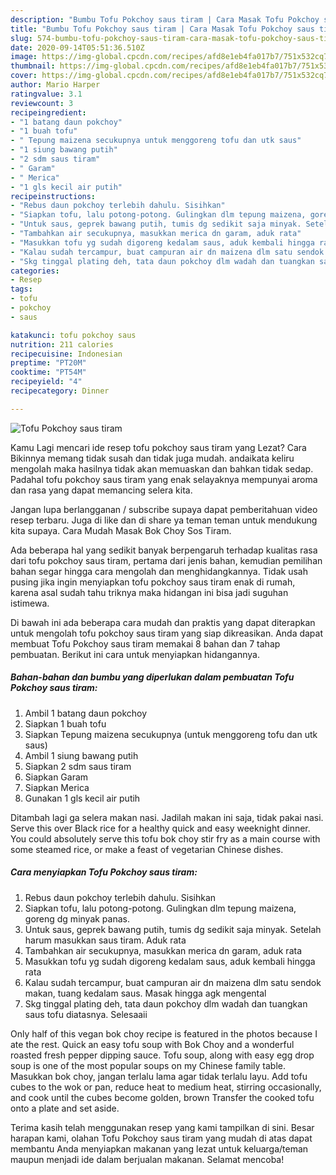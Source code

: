 ```yaml
---
description: "Bumbu Tofu Pokchoy saus tiram | Cara Masak Tofu Pokchoy saus tiram Yang Enak Banget"
title: "Bumbu Tofu Pokchoy saus tiram | Cara Masak Tofu Pokchoy saus tiram Yang Enak Banget"
slug: 574-bumbu-tofu-pokchoy-saus-tiram-cara-masak-tofu-pokchoy-saus-tiram-yang-enak-banget
date: 2020-09-14T05:51:36.510Z
image: https://img-global.cpcdn.com/recipes/afd8e1eb4fa017b7/751x532cq70/tofu-pokchoy-saus-tiram-foto-resep-utama.jpg
thumbnail: https://img-global.cpcdn.com/recipes/afd8e1eb4fa017b7/751x532cq70/tofu-pokchoy-saus-tiram-foto-resep-utama.jpg
cover: https://img-global.cpcdn.com/recipes/afd8e1eb4fa017b7/751x532cq70/tofu-pokchoy-saus-tiram-foto-resep-utama.jpg
author: Mario Harper
ratingvalue: 3.1
reviewcount: 3
recipeingredient:
- "1 batang daun pokchoy"
- "1 buah tofu"
- " Tepung maizena secukupnya untuk menggoreng tofu dan utk saus"
- "1 siung bawang putih"
- "2 sdm saus tiram"
- " Garam"
- " Merica"
- "1 gls kecil air putih"
recipeinstructions:
- "Rebus daun pokchoy terlebih dahulu. Sisihkan"
- "Siapkan tofu, lalu potong-potong. Gulingkan dlm tepung maizena, goreng dg minyak panas."
- "Untuk saus, geprek bawang putih, tumis dg sedikit saja minyak. Setelah harum masukkan saus tiram. Aduk rata"
- "Tambahkan air secukupnya, masukkan merica dn garam, aduk rata"
- "Masukkan tofu yg sudah digoreng kedalam saus, aduk kembali hingga rata"
- "Kalau sudah tercampur, buat campuran air dn maizena dlm satu sendok makan, tuang kedalam saus. Masak hingga agk mengental"
- "Skg tinggal plating deh, tata daun pokchoy dlm wadah dan tuangkan saus tofu diatasnya. Selesaaii"
categories:
- Resep
tags:
- tofu
- pokchoy
- saus

katakunci: tofu pokchoy saus 
nutrition: 211 calories
recipecuisine: Indonesian
preptime: "PT20M"
cooktime: "PT54M"
recipeyield: "4"
recipecategory: Dinner

---
```



![Tofu Pokchoy saus tiram](https://img-global.cpcdn.com/recipes/afd8e1eb4fa017b7/751x532cq70/tofu-pokchoy-saus-tiram-foto-resep-utama.jpg)

Kamu Lagi mencari ide resep tofu pokchoy saus tiram yang Lezat? Cara Bikinnya memang tidak susah dan tidak juga mudah. andaikata keliru mengolah maka hasilnya tidak akan memuaskan dan bahkan tidak sedap. Padahal tofu pokchoy saus tiram yang enak selayaknya mempunyai aroma dan rasa yang dapat memancing selera kita.

Jangan lupa berlangganan / subscribe supaya dapat pemberitahuan video resep terbaru. Juga di like dan di share ya teman teman untuk mendukung kita supaya. Cara Mudah Masak Bok Choy Sos Tiram.

Ada beberapa hal yang sedikit banyak berpengaruh terhadap kualitas rasa dari tofu pokchoy saus tiram, pertama dari jenis bahan, kemudian pemilihan bahan segar hingga cara mengolah dan menghidangkannya. Tidak usah pusing jika ingin menyiapkan tofu pokchoy saus tiram enak di rumah, karena asal sudah tahu triknya maka hidangan ini bisa jadi suguhan istimewa.


Di bawah ini ada beberapa cara mudah dan praktis yang dapat diterapkan untuk mengolah tofu pokchoy saus tiram yang siap dikreasikan. Anda dapat membuat Tofu Pokchoy saus tiram memakai 8 bahan dan 7 tahap pembuatan. Berikut ini cara untuk menyiapkan hidangannya.

<!--inarticleads1-->

##### Bahan-bahan dan bumbu yang diperlukan dalam pembuatan Tofu Pokchoy saus tiram:

1. Ambil 1 batang daun pokchoy
1. Siapkan 1 buah tofu
1. Siapkan  Tepung maizena secukupnya (untuk menggoreng tofu dan utk saus)
1. Ambil 1 siung bawang putih
1. Siapkan 2 sdm saus tiram
1. Siapkan  Garam
1. Siapkan  Merica
1. Gunakan 1 gls kecil air putih


Ditambah lagi ga selera makan nasi. Jadilah makan ini saja, tidak pakai nasi. Serve this over Black rice for a healthy quick and easy weeknight dinner. You could absolutely serve this tofu bok choy stir fry as a main course with some steamed rice, or make a feast of vegetarian Chinese dishes. 

<!--inarticleads2-->

##### Cara menyiapkan Tofu Pokchoy saus tiram:

1. Rebus daun pokchoy terlebih dahulu. Sisihkan
1. Siapkan tofu, lalu potong-potong. Gulingkan dlm tepung maizena, goreng dg minyak panas.
1. Untuk saus, geprek bawang putih, tumis dg sedikit saja minyak. Setelah harum masukkan saus tiram. Aduk rata
1. Tambahkan air secukupnya, masukkan merica dn garam, aduk rata
1. Masukkan tofu yg sudah digoreng kedalam saus, aduk kembali hingga rata
1. Kalau sudah tercampur, buat campuran air dn maizena dlm satu sendok makan, tuang kedalam saus. Masak hingga agk mengental
1. Skg tinggal plating deh, tata daun pokchoy dlm wadah dan tuangkan saus tofu diatasnya. Selesaaii


Only half of this vegan bok choy recipe is featured in the photos because I ate the rest. Quick an easy tofu soup with Bok Choy and a wonderful roasted fresh pepper dipping sauce. Tofu soup, along with easy egg drop soup is one of the most popular soups on my Chinese family table. Masukkan bok choy, jangan terlalu lama agar tidak terlalu layu. Add tofu cubes to the wok or pan, reduce heat to medium heat, stirring occasionally, and cook until the cubes become golden, brown Transfer the cooked tofu onto a plate and set aside. 

Terima kasih telah menggunakan resep yang kami tampilkan di sini. Besar harapan kami, olahan Tofu Pokchoy saus tiram yang mudah di atas dapat membantu Anda menyiapkan makanan yang lezat untuk keluarga/teman maupun menjadi ide dalam berjualan makanan. Selamat mencoba!
